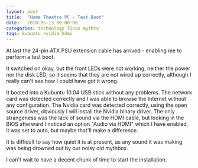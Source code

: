 ```yaml
---
layout: post
title:  "Home Theatre PC - Test Boot"
date:   2010-05-13 00:00:00
categories: technology linux mythtv
tags: kubuntu nvidia hdmi
---
```


At last the 24-pin ATX PSU extension cable has arrived - enabling me to perform a test boot.

It switched on okay, but the front LEDs were not working, neither the power nor the disk LED; so it seems that they are not wired up correctly, although I really can't see how I could have got it wrong.

<!--more-->

It booted into a Kubuntu 10.04 USB stick without any problems.  The network card was detected correctly and I was able to browse the Internet without any configuration.  The Nvidia card was detected correctly, using the open source driver, obviously I will install the Nvidia binary driver.  The only strangeness was the lack of sound via the HDMI cable, but looking in the BIOS afterward I noticed an option "Audio via HDMI" which I have enabled, it was set to auto, but maybe that'll make a difference.

It is difficult to say how quiet it is at present, as any sound it was making was being drowned out by our noisy old mythbox.

I can't wait to have a decent chunk of time to start the installation.

